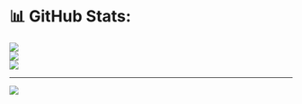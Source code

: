 # 📊 GitHub Stats:
![](https://github-readme-stats.vercel.app/api?username=MustafaAkipek&theme=blueberry&hide_border=false&include_all_commits=false&count_private=false)<br/>
![](https://github-readme-streak-stats.herokuapp.com/?user=MustafaAkipek&theme=blueberry&hide_border=false)<br/>
![](https://github-readme-stats.vercel.app/api/top-langs/?username=MustafaAkipek&theme=blueberry&hide_border=false&include_all_commits=false&count_private=false&layout=compact)

---
[![](https://visitcount.itsvg.in/api?id=MustafaAkipek&icon=1&color=6)](https://visitcount.itsvg.in)

<!-- Proudly created with GPRM ( https://gprm.itsvg.in ) -->
